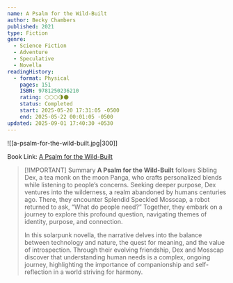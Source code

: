 ```yaml
---
name: A Psalm for the Wild-Built
author: Becky Chambers
published: 2021
type: Fiction
genre:
  - Science Fiction
  - Adventure
  - Speculative
  - Novella
readingHistory:
  - format: Physical
    pages: 151
    ISBN: 9781250236210
    rating: 🌕🌕🌕🌗🌑
    status: Completed
    start: 2025-05-20 17:31:05 -0500
    end: 2025-05-22 00:01:05 -0500
updated: 2025-09-01 17:40:30 +0530
---
```


![[a-psalm-for-the-wild-built.jpg|300]]

Book Link: [A Psalm for the Wild-Built](https://www.goodreads.com/book/show/220787003-a-psalm-for-the-wild-built)

> [!IMPORTANT] Summary
> **A Psalm for the Wild-Built** follows Sibling Dex, a tea monk on the moon Panga, who crafts personalized blends while listening to people’s concerns. Seeking deeper purpose, Dex ventures into the wilderness, a realm abandoned by humans centuries ago. There, they encounter Splendid Speckled Mosscap, a robot returned to ask, “What do people need?” Together, they embark on a journey to explore this profound question, navigating themes of identity, purpose, and connection.
> 
> In this solarpunk novella, the narrative delves into the balance between technology and nature, the quest for meaning, and the value of introspection. Through their evolving friendship, Dex and Mosscap discover that understanding human needs is a complex, ongoing journey, highlighting the importance of companionship and self-reflection in a world striving for harmony.
